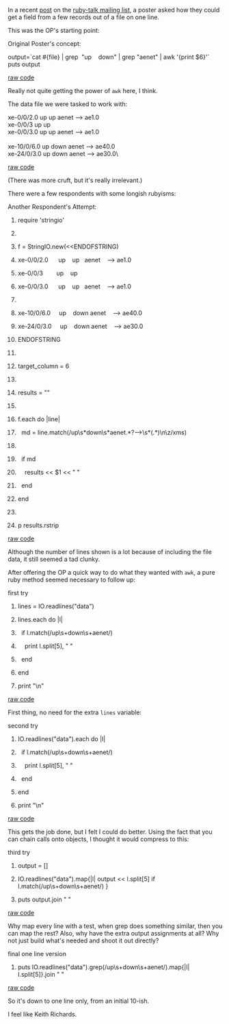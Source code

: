 <div id="wikitext">

<span id="excerpt"></span> In a recent
[post](http://www.ruby-forum.com/topic/4407569) on the [ruby-talk
mailing list](http://www.ruby-forum.com/forum/ruby), a poster asked how
they could get a field from a few records out of a file on one line.
<span id="excerptend"></span>

This was the OP's starting point:

<div class="vspace">

</div>

<div id="sourceblock1" class="sourceblock">

<div class="sourceblocktext">

<div class="ruby">

<div class="head">

Original Poster's concept:

</div>

output=<span class="st0">\`cat \#{file} | grep  "up    down" | grep
"aenet" | awk '{print \$6}'\`</span>\
 <span class="kw3">puts</span> output

</div>

</div>

<div class="sourceblocklink">

[raw
code](http://wiki.tamouse.org?n=Technology.AnExerciseInRefactoringToOneLineInRuby?action=sourceblock&num=1)

</div>

</div>

Really not quite getting the power of `awk` here, I think.

The data file we were tasked to work with:

<div class="vspace">

</div>

<div id="sourceblock2" class="sourceblock">

<div class="sourceblocktext">

<div>

xe-0/0/2.0 up up aenet --\> ae1.0\
xe-0/0/3 up up\
xe-0/0/3.0 up up aenet --\> ae1.0\
\
xe-10/0/6.0 up down aenet --\> ae40.0\
xe-24/0/3.0 up down aenet --\> ae30.0\

</div>

</div>

<div class="sourceblocklink">

[raw
code](http://wiki.tamouse.org?n=Technology.AnExerciseInRefactoringToOneLineInRuby?action=sourceblock&num=2)

</div>

</div>

(There was more cruft, but it's really irrelevant.)

There were a few respondents with some longish rubyisms:

<div class="vspace">

</div>

<div id="sourceblock3" class="sourceblock">

<div class="sourceblocktext">

<div class="ruby">

<div class="head">

Another Respondent's Attempt:

</div>

1.  <div class="de1">

    <span class="kw3">require</span> <span class="st0">'stringio'</span>

    </div>

2.  <div class="de1">

     

    </div>

3.  <div class="de1">

    f = <span class="kw4">StringIO</span>.<span
    class="me1">new</span><span class="br0">(</span><span
    class="sy0">\<\<</span>ENDOFSTRING<span class="br0">)</span>

    </div>

4.  <div class="de1">

    xe<span class="sy0">-</span><span class="nu0">0</span><span
    class="sy0">/</span><span class="nu0">0</span><span
    class="sy0">/</span><span class="nu0">2.0</span>      up    up  
    aenet    <span class="sy0">--\></span> ae1.0

    </div>

5.  <div class="de2">

    xe<span class="sy0">-</span><span class="nu0">0</span><span
    class="sy0">/</span><span class="nu0">0</span><span
    class="sy0">/</span><span class="nu0">3</span>        up    up

    </div>

6.  <div class="de1">

    xe<span class="sy0">-</span><span class="nu0">0</span><span
    class="sy0">/</span><span class="nu0">0</span><span
    class="sy0">/</span><span class="nu0">3.0</span>      up    up  
    aenet    <span class="sy0">--\></span> ae1.0

    </div>

7.  <div class="de1">

     

    </div>

8.  <div class="de1">

    xe<span class="sy0">-</span><span class="nu0">10</span><span
    class="sy0">/</span><span class="nu0">0</span><span
    class="sy0">/</span><span class="nu0">6.0</span>     up    down
    aenet    <span class="sy0">--\></span> ae40.0

    </div>

9.  <div class="de1">

    xe<span class="sy0">-</span><span class="nu0">24</span><span
    class="sy0">/</span><span class="nu0">0</span><span
    class="sy0">/</span><span class="nu0">3.0</span>     up    down
    aenet    <span class="sy0">--\></span> ae30.0

    </div>

10. <div class="de2">

    ENDOFSTRING

    </div>

11. <div class="de1">

     

    </div>

12. <div class="de1">

    target\_column = <span class="nu0">6</span>

    </div>

13. <div class="de1">

     

    </div>

14. <div class="de1">

    results = <span class="st0">""</span>

    </div>

15. <div class="de2">

     

    </div>

16. <div class="de1">

    f.<span class="me1">each</span> <span class="kw1">do</span> <span
    class="sy0">|</span>line<span class="sy0">|</span>

    </div>

17. <div class="de1">

      md = line.<span class="me1">match</span><span
    class="br0">(</span><span class="sy0">/</span>up\\s<span
    class="sy0">\*</span>down\\s<span class="sy0">\*</span>aenet.<span
    class="sy0">\*</span>?<span class="sy0">--\></span>\\s<span
    class="sy0">\*</span><span class="br0">(</span>.<span
    class="sy0">\*</span><span class="br0">)</span>\\n\\z<span
    class="sy0">/</span>xms<span class="br0">)</span>

    </div>

18. <div class="de1">

     

    </div>

19. <div class="de1">

      <span class="kw1">if</span> md

    </div>

20. <div class="de2">

        results <span class="sy0">\<\<</span> \$1 <span
    class="sy0">\<\<</span> <span class="st0">" "</span>

    </div>

21. <div class="de1">

      <span class="kw1">end</span>

    </div>

22. <div class="de1">

    <span class="kw1">end</span>

    </div>

23. <div class="de1">

     

    </div>

24. <div class="de1">

    <span class="kw3">p</span> results.<span class="me1">rstrip</span>

    </div>

</div>

</div>

<div class="sourceblocklink">

[raw
code](http://wiki.tamouse.org?n=Technology.AnExerciseInRefactoringToOneLineInRuby?action=sourceblock&num=3)

</div>

</div>

Although the number of lines shown is a lot because of including the
file data, it still seemed a tad clunky.

After offering the OP a quick way to do what they wanted with `awk`, a
pure ruby method seemed necessary to follow up:

<div class="vspace">

</div>

<div id="sourceblock4" class="sourceblock">

<div class="sourceblocktext">

<div class="ruby">

<div class="head">

first try

</div>

1.  <div class="de1">

    lines = <span class="kw4">IO</span>.<span
    class="kw3">readlines</span><span class="br0">(</span><span
    class="st0">"data"</span><span class="br0">)</span>

    </div>

2.  <div class="de1">

    lines.<span class="me1">each</span> <span class="kw1">do</span>
    <span class="sy0">|</span>l<span class="sy0">|</span>

    </div>

3.  <div class="de1">

      <span class="kw1">if</span> l.<span class="me1">match</span><span
    class="br0">(</span><span class="sy0">/</span>up\\s<span
    class="sy0">+</span>down\\s<span class="sy0">+</span>aenet<span
    class="sy0">/</span><span class="br0">)</span>

    </div>

4.  <div class="de1">

        <span class="kw3">print</span> l.<span
    class="kw3">split</span><span class="br0">[</span><span
    class="nu0">5</span><span class="br0">]</span>, <span class="st0">"
    "</span>

    </div>

5.  <div class="de2">

      <span class="kw1">end</span>

    </div>

6.  <div class="de1">

    <span class="kw1">end</span>

    </div>

7.  <div class="de1">

    <span class="kw3">print</span> <span class="st0">"<span
    class="es0">\\n</span>"</span>

    </div>

</div>

</div>

<div class="sourceblocklink">

[raw
code](http://wiki.tamouse.org?n=Technology.AnExerciseInRefactoringToOneLineInRuby?action=sourceblock&num=4)

</div>

</div>

First thing, no need for the extra `lines` variable:

<div class="vspace">

</div>

<div id="sourceblock5" class="sourceblock">

<div class="sourceblocktext">

<div class="ruby">

<div class="head">

second try

</div>

1.  <div class="de1">

    <span class="kw4">IO</span>.<span class="kw3">readlines</span><span
    class="br0">(</span><span class="st0">"data"</span><span
    class="br0">)</span>.<span class="me1">each</span> <span
    class="kw1">do</span> <span class="sy0">|</span>l<span
    class="sy0">|</span>

    </div>

2.  <div class="de1">

      <span class="kw1">if</span> l.<span class="me1">match</span><span
    class="br0">(</span><span class="sy0">/</span>up\\s<span
    class="sy0">+</span>down\\s<span class="sy0">+</span>aenet<span
    class="sy0">/</span><span class="br0">)</span>

    </div>

3.  <div class="de1">

        <span class="kw3">print</span> l.<span
    class="kw3">split</span><span class="br0">[</span><span
    class="nu0">5</span><span class="br0">]</span>, <span class="st0">"
    "</span>

    </div>

4.  <div class="de1">

      <span class="kw1">end</span>

    </div>

5.  <div class="de2">

    <span class="kw1">end</span>

    </div>

6.  <div class="de1">

    <span class="kw3">print</span> <span class="st0">"<span
    class="es0">\\n</span>"</span>

    </div>

</div>

</div>

<div class="sourceblocklink">

[raw
code](http://wiki.tamouse.org?n=Technology.AnExerciseInRefactoringToOneLineInRuby?action=sourceblock&num=5)

</div>

</div>

This gets the job done, but I felt I could do better. Using the fact
that you can chain calls onto objects, I thought it would compress to
this:

<div class="vspace">

</div>

<div id="sourceblock6" class="sourceblock">

<div class="sourceblocktext">

<div class="ruby">

<div class="head">

third try

</div>

1.  <div class="de1">

    output = <span class="br0">[</span><span class="br0">]</span>

    </div>

2.  <div class="de1">

    <span class="kw4">IO</span>.<span class="kw3">readlines</span><span
    class="br0">(</span><span class="st0">"data"</span><span
    class="br0">)</span>.<span class="me1">map</span><span
    class="br0">{</span><span class="sy0">|</span>l<span
    class="sy0">|</span> output <span class="sy0">\<\<</span> l.<span
    class="kw3">split</span><span class="br0">[</span><span
    class="nu0">5</span><span class="br0">]</span> <span
    class="kw1">if</span> l.<span class="me1">match</span><span
    class="br0">(</span><span class="sy0">/</span>up\\s<span
    class="sy0">+</span>down\\s<span class="sy0">+</span>aenet<span
    class="sy0">/</span><span class="br0">)</span> <span
    class="br0">}</span>

    </div>

3.  <div class="de1">

    <span class="kw3">puts</span> output.<span class="me1">join</span>
    <span class="st0">" "</span>

    </div>

</div>

</div>

<div class="sourceblocklink">

[raw
code](http://wiki.tamouse.org?n=Technology.AnExerciseInRefactoringToOneLineInRuby?action=sourceblock&num=6)

</div>

</div>

Why map every line with a test, when grep does something similar, then
you can map the rest? Also, why have the extra output assignments at
all? Why not just build what's needed and shoot it out directly?

<div class="vspace">

</div>

<div id="sourceblock7" class="sourceblock">

<div class="sourceblocktext">

<div class="ruby">

<div class="head">

final one line version

</div>

1.  <div class="de1">

    <span class="kw3">puts</span> <span class="kw4">IO</span>.<span
    class="kw3">readlines</span><span class="br0">(</span><span
    class="st0">"data"</span><span class="br0">)</span>.<span
    class="me1">grep</span><span class="br0">(</span><span
    class="sy0">/</span>up\\s<span class="sy0">+</span>down\\s<span
    class="sy0">+</span>aenet<span class="sy0">/</span><span
    class="br0">)</span>.<span class="me1">map</span><span
    class="br0">{</span><span class="sy0">|</span>l<span
    class="sy0">|</span> l.<span class="kw3">split</span><span
    class="br0">[</span><span class="nu0">5</span><span
    class="br0">]</span><span class="br0">}</span>.<span
    class="me1">join</span> <span class="st0">" "</span>

    </div>

</div>

</div>

<div class="sourceblocklink">

[raw
code](http://wiki.tamouse.org?n=Technology.AnExerciseInRefactoringToOneLineInRuby?action=sourceblock&num=7)

</div>

</div>

So it's down to one line only, from an initial 10-ish.

I feel like Keith Richards.

<div class="vspace">

</div>

<div style="display: none;">

Summary:Taking an example from someone looking for a simple solution and
iteratively refactoring it down to one line
Parent:(Technology.)Development <span
class="wikiword">[IncludeMe](http://wiki.tamouse.org?n=Technology.IncludeMe?action=edit)[?](http://wiki.tamouse.org?n=Technology.IncludeMe?action=edit)</span>:[Development](http://wiki.tamouse.org?n=Technology.Development?action=print)
Categories:[HowTos](http://wiki.tamouse.org?n=Category.HowTos) Tags:
refactoring, ruby, oneliners

</div>

</div>

